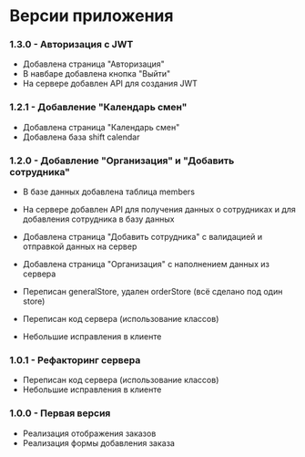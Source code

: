 # Версии приложения

### 1.3.0 - Авторизация с JWT

* Добавлена страница "Авторизация"
* В навбаре добавлена кнопка "Выйти"
* На сервере добавлен API для создания JWT

### 1.2.1 - Добавление "Календарь смен"

* Добавлена страница "Календарь смен"
* Добавлена база shift calendar

### 1.2.0 - Добавление "Организация" и "Добавить сотрудника"

* В базе данных добавлена таблица members
* На сервере добавлен API для получения данных о сотрудниках и для добавления сотрудника в базу данных
* Добавлена страница "Добавить сотрудника" с валидацией и отправкой данных на сервер
* Добавлена страница "Организация" с наполнением данных из сервера
* Переписан generalStore, удален orderStore (всё сделано под один store)

* Переписан код сервера (использование классов)
* Небольшие исправления в клиенте

### 1.0.1 - Рефакторинг сервера

* Переписан код сервера (использование классов)
* Небольшие исправления в клиенте

### 1.0.0 - Первая версия

* Реализация отображения заказов
* Реализация формы добавления заказа